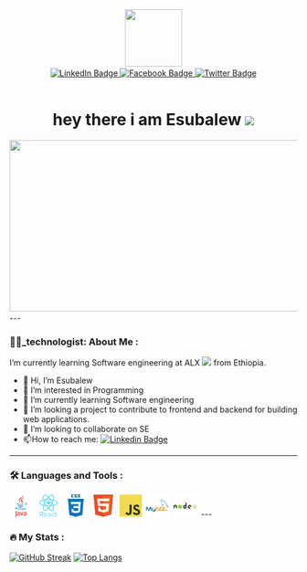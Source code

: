 <div id="header" align="center">
  <img src="https://media.giphy.com/media/dEvfJaOEzxl9AUSzHP/giphy.gif" height="100" width="100"/>
  <div id="badges">
  <a href="www.linkedin.com/in/esubalew-million-5707456b">
    <img src="https://img.shields.io/badge/LinkedIn-blue?style=for-the-badge&logo=linkedin&logoColor=white" alt="LinkedIn Badge"/>
  </a>
  <a href="https://www.facebook.com/esubalew.million">
    <img src="https://img.shields.io/badge/Facebook-blue?style=for-the-badge&logo=facebook&logoColor=white" alt="Facebook Badge"/>
  </a>
  <a href="https://twitter.com/Esu_million">
    <img src="https://img.shields.io/badge/Twitter-blue?style=for-the-badge&logo=twitter&logoColor=white" alt="Twitter Badge"/>
  </a>
</div>
  <img src="https://komarev.com/ghpvc/?username=Esubalew197&style=flat-square&color=blue" alt=""/>
  <h1>
  hey there i am Esubalew
  <img src="https://media.giphy.com/media/hvRJCLFzcasrR4ia7z/giphy.gif" width="30px"/>
</h1>
  <div align="center">
  <img src="https://media.giphy.com/media/L8K62iTDkzGX6/giphy.gif" width="600" height="300"/>
</div>
</div>
---

### 👨‍🦲_technologist: About Me :
I’m currently learning Software engineering at ALX <img src="https://media.giphy.com/media/WUlplcMpOCEmTGBtBW/giphy.gif" width="30"> from Ethiopia.

- 👋 Hi, I’m Esubalew
- 👀 I’m interested in Programming
- 🌱 I’m currently learning Software engineering
- :telescope: I’m looking a project to contribute to frontend and backend for building web applications.
- 💞️ I’m looking to collaborate on SE
- :mailbox:How to reach me: [![Linkedin Badge](https://img.shields.io/badge/-Linkedin-blue?style=flat&logo=Linkedin&logoColor=white)](www.linkedin.com/in/esubalew-million-5707456b)
<!--- - 📫 How to reach https://github.com/Esubalew197 --->
---

### :hammer_and_wrench: Languages and Tools :
<div>
  <img src="https://github.com/devicons/devicon/blob/master/icons/java/java-original-wordmark.svg" title="Java" alt="Java" width="40" height="40"/>&nbsp;
  <img src="https://github.com/devicons/devicon/blob/master/icons/react/react-original-wordmark.svg" title="React" alt="React" width="40" height="40"/>&nbsp;
  <!--- <img src="https://github.com/devicons/devicon/blob/master/icons/spring/spring-original-wordmark.svg" title="Spring" alt="Spring" width="40" height="40"/>&nbsp; --->
 <!--- <img src="https://github.com/devicons/devicon/blob/master/icons/materialui/materialui-original.svg" title="Material UI" alt="Material UI" width="40" height="40"/>&nbsp; -->
<!---  <img src="https://github.com/devicons/devicon/blob/master/icons/flutter/flutter-original.svg" title="Flutter" alt="Flutter" width="40" height="40"/>&nbsp; --->
 <!--- <img src="https://github.com/devicons/devicon/blob/master/icons/redux/redux-original.svg" title="Redux" alt="Redux " width="40" height="40"/>&nbsp; --->
  <img src="https://github.com/devicons/devicon/blob/master/icons/css3/css3-plain-wordmark.svg"  title="CSS3" alt="CSS" width="40" height="40"/>&nbsp;
  <img src="https://github.com/devicons/devicon/blob/master/icons/html5/html5-original.svg" title="HTML5" alt="HTML" width="40" height="40"/>&nbsp;
  <img src="https://github.com/devicons/devicon/blob/master/icons/javascript/javascript-original.svg" title="JavaScript" alt="JavaScript" width="40" height="40"/>&nbsp;
 <!--- <img src="https://github.com/devicons/devicon/blob/master/icons/firebase/firebase-plain-wordmark.svg" title="Firebase" alt="Firebase" width="40" height="40"/>&nbsp; --->
 <!---<img src="https://github.com/devicons/devicon/blob/master/icons/gatsby/gatsby-original.svg" title="Gatsby"  alt="Gatsby" width="40" height="40"/>&nbsp;--->
  <img src="https://github.com/devicons/devicon/blob/master/icons/mysql/mysql-original-wordmark.svg" title="MySQL"  alt="MySQL" width="40" height="40"/>&nbsp;
  <img src="https://github.com/devicons/devicon/blob/master/icons/nodejs/nodejs-original-wordmark.svg" title="NodeJS" alt="NodeJS" width="40" height="40"/>&nbsp;
<!---  <img src="https://github.com/devicons/devicon/blob/master/icons/amazonwebservices/amazonwebservices-plain-wordmark.svg" title="AWS" alt="AWS" width="40" height="40"/>&nbsp; --->
<!---  <img src="https://github.com/devicons/devicon/blob/master/icons/git/git-original-wordmark.svg" title="Git" **alt="Git" width="40" height="40"/>
</div> --->
---

### :fire: My Stats :
[![GitHub Streak](http://github-readme-streak-stats.herokuapp.com?user=Esubalew197&theme=dark&background=000000)](https://git.io/streak-stats)
[![Top Langs](https://github-readme-stats.vercel.app/api/top-langs/?username=Esubalew197)](https://github.com/anuraghazra/github-readme-stats)

<!---![Anurag's GitHub stats](https://github-readme-stats.vercel.app/api?username=Esubalew197&show=reviews,discussions_started,discussions_answered,prs_merged,prs_merged_percentage)--->

<!---
Esubalew197/Esubalew197 is a ✨ special ✨ repository because its `README.md` (this file) appears on your GitHub profile.
You can click the Preview link to take a look at your changes.
--->
